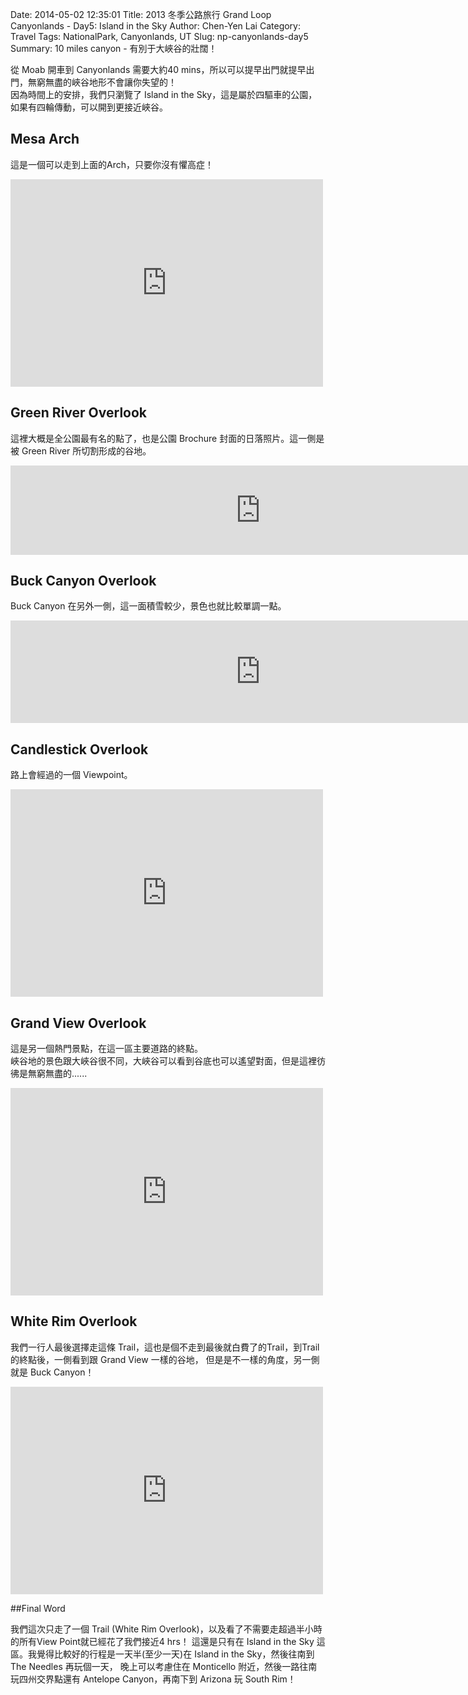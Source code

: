 Date: 2014-05-02 12:35:01
Title: 2013 冬季公路旅行 Grand Loop Canyonlands - Day5: Island in the Sky
Author: Chen-Yen Lai
Category: Travel
Tags: NationalPark, Canyonlands, UT
Slug: np-canyonlands-day5
Summary: 10 miles canyon - 有別于大峽谷的壯闊！

從 Moab 開車到 Canyonlands 需要大約40 mins，所以可以提早出門就提早出門，無窮無盡的峽谷地形不會讓你失望的！  
因為時間上的安排，我們只瀏覽了 Island in the Sky，這是屬於四驅車的公園，如果有四輪傳動，可以開到更接近峽谷。

## Mesa Arch

這是一個可以走到上面的Arch，只要你沒有懼高症！

<iframe src="https://www.flickr.com/photos/xavierweathertoplai/11637454034/in/set-72157639153952186/player/" width="500" height="332" frameborder="0" allowfullscreen webkitallowfullscreen mozallowfullscreen oallowfullscreen msallowfullscreen></iframe>

## Green River Overlook

這裡大概是全公園最有名的點了，也是公園 Brochure 封面的日落照片。這一側是被 Green River 所切割形成的谷地。

<iframe src="https://www.flickr.com/photos/xavierweathertoplai/11637982406/in/set-72157639179777214/player/" width="800" height="143" frameborder="0" allowfullscreen webkitallowfullscreen mozallowfullscreen oallowfullscreen msallowfullscreen></iframe>

## Buck Canyon Overlook

Buck Canyon 在另外一側，這一面積雪較少，景色也就比較單調一點。

<iframe src="https://www.flickr.com/photos/xavierweathertoplai/11637429915/in/set-72157639179777214/player/" width="800" height="164" frameborder="0" allowfullscreen webkitallowfullscreen mozallowfullscreen oallowfullscreen msallowfullscreen></iframe>

## Candlestick Overlook

路上會經過的一個 Viewpoint。

<iframe src="https://www.flickr.com/photos/xavierweathertoplai/11637578223/in/set-72157639179777214/player/" width="500" height="332" frameborder="0" allowfullscreen webkitallowfullscreen mozallowfullscreen oallowfullscreen msallowfullscreen></iframe>

## Grand View Overlook

這是另一個熱門景點，在這一區主要道路的終點。  
峽谷地的景色跟大峽谷很不同，大峽谷可以看到谷底也可以遙望對面，但是這裡彷彿是無窮無盡的......

<iframe src="https://www.flickr.com/photos/xavierweathertoplai/11638663886/in/set-72157639179777214/player/" width="500" height="332" frameborder="0" allowfullscreen webkitallowfullscreen mozallowfullscreen oallowfullscreen msallowfullscreen></iframe>

## White Rim Overlook

我們一行人最後選擇走這條 Trail，這也是個不走到最後就白費了的Trail，到Trail的終點後，一側看到跟 Grand View 一樣的谷地，
但是是不一樣的角度，另一側就是 Buck Canyon！

<iframe src="https://www.flickr.com/photos/xavierweathertoplai/11638613394/in/set-72157639179777214/player/" width="500" height="332" frameborder="0" allowfullscreen webkitallowfullscreen mozallowfullscreen oallowfullscreen msallowfullscreen></iframe>

##Final Word

我們這次只走了一個 Trail (White Rim Overlook)，以及看了不需要走超過半小時的所有View Point就已經花了我們接近4 hrs！
這還是只有在 Island in the Sky 這區。我覺得比較好的行程是一天半(至少一天)在 Island in the Sky，然後往南到 The Needles 再玩個一天，
晚上可以考慮住在 Monticello 附近，然後一路往南玩四州交界點還有 Antelope Canyon，再南下到 Arizona 玩 South Rim！
